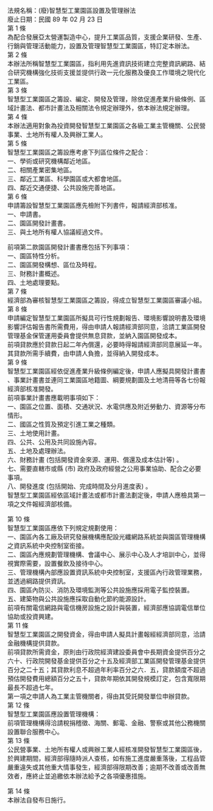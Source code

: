 法規名稱：(廢)智慧型工業園區設置及管理辦法  
廢止日期：民國 89 年 02 月 23 日  
第 1 條  
為配合發展亞太營運製造中心，提升工業區品質，支援企業研發、生產、  
行銷與管理活動能力，設置及管理智慧型工業園區，特訂定本辦法。  
第 2 條  
本辦法所稱智慧型工業園區，指利用先進資訊技術建立完整資訊網路、結  
合研究機構強化技術支援並提供行政一元化服務及優良工作環境之現代化  
工業區。  
第 3 條  
智慧型工業園區之籌設、編定、開發及管理，除依促進產業升級條例、區  
域計畫法、都市計畫法及相關法令規定辦理外，依本辦法規定辦理。  
第 4 條  
本辦法適用對象為投資開發智慧型工業園區之各級工業主管機關、公民營  
事業、土地所有權人及興辦工業人。  
第 5 條  
智慧型工業園區之籌設應考慮下列區位條件之配合：  
一、學術或研究機構鄰近地區。  
二、相關產業密集地區。  
三、鄰近工業區、科學園區或大都會地區。  
四、鄰近交通便捷、公共設施完善地區。  
第 6 條  
申請籌設智慧型工業園區應先檢附下列書件，報請經濟部核准。  
一、申請書。  
二、園區開發計畫書。  
三、與土地所有權人協議經過文件。  


前項第二款園區開發計畫書應包括下列事項：  
一、園區特性分析。  
二、園區開發構想、區位及時程。  
三、財務計畫概述。  
四、土地處理要點。  
第 7 條  
經濟部為審核智慧型工業園區之籌設，得成立智慧型工業園區審議小組。  
第 8 條  
申請編定智慧型工業園區所擬具可行性規劃報告、環境影響說明書及環境  
影響評估報告書所需費用，得由申請人報請經濟部同意，洽請工業區開發  
管理基金保管運用委員會提供無息貸款，並納入園區開發成本。  
前項貸款應於貸款日起二年內償還，必要時得報請經濟部同意展延一年。  
其貸款所需手續費，由申請人負擔，並得納入開發成本。  
第 9 條  
智慧型工業園區經依促進產業升級條例編定後，申請人應擬具開發計畫書  
、事業計畫書並連同工業園區地籍圖、綱要規劃圖及土地清冊等各七份報  
經濟部核准開發。  
前項事業計畫書應載明事項如下：  
一、園區之位置、面積、交通狀況、水電供應及附近勞動力、資源等分布  
情形。  
二、國區之性質及預定引進工業之種類。  
三、土地使用計畫。  
四、公共、公用及共同設施內容。  
五、土地及處理辦法。  
六、財務計畫 (包括開發資金來源、運用、償還及成本估計等) 。  
七、需要直轄市或縣 (市) 政府及政府經營之公用事業協助、配合之必要  
事項。  
八、開發進度 (包括開始、完成時間及分月進度表) 。  
智慧型工業園區經依區域計畫法或都市計畫法劃定後，申請人應檢具第一  
項之文件報經濟部核備。  


第 10 條  
智慧型工業園區應依下列規定規劃使用：  
一、園區內各工廠及研究發展機構應配設光纖網路系統並與園區管理機構  
之資訊系統中央控制室銜接。  
二、園區內應規劃管理機構、會議中心、展示中心及人才培訓中心，並得  
視實際需要，設置餐飲及接待中心。  
三、管理機構內部應設置資訊系統中央控制室，支援區內行政管理業務，  
並透過綱路提供資訊。  
四、園區內防災、消防及環境監測等公共設施應採用電子監控裝置。  
五、建築物與公共設施應採取自動化節約能源設計。  
前項有關電信網路與電信機房設施之設計與裝置，經濟部應協調電信單位  
協助或投資興建。  
第 11 條  
智慧型工業園區之開發資金，得由申請人擬具計畫報經經濟部同意，洽請  
金融機構提供貸款。  
前項貸款所需資金，原則由行政院經濟建設委員會中長期資金提供百分之  
六十、行政院開發基金提供百分之十五及經濟部工業區開發管理基金提供  
百分之二十五；其貸款利息不超過年利率百分之六．五，貸款額度不超過  
預估開發費用總額百分之五十，貸款年期依其開發規模訂定，包含寬限期  
最長不超過七年。  
第一項之申請人為工業主管機關者，得由其受託開發單位申辦貸款。  
第 12 條  
智慧型工業園區應設置管理機構：  
前項管理機構得洽請稅捐稽徵、海關、郵電、金融、警察或其他公務機關  
設置聯合服務中心。  
第 13 條  
公民營事業、土地所有權人或興辦工業人經核准開發智慧型工業園區後，  
於興建期間，經濟部得隨時派人查核，如有施工進度嚴重落後，工程品管  
嚴重違失或其他重大情事發生，經濟部得限期改善；逾期不改善或改善無  
效者，應終止並追繳依本辦法給予之各項優惠措施。  


第 14 條  
本辦法自發布日施行。  


